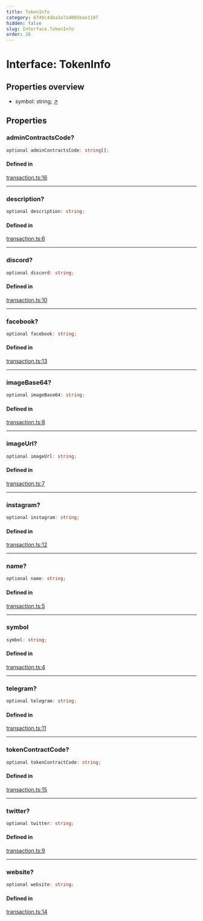 ```yaml
---
title: TokenInfo
category: 6749c4dba3a7a4005bae1197
hidden: false
slug: Interface.TokenInfo
order: 26
---
```


# Interface: TokenInfo

## Properties overview

- symbol:  string; [↗](#symbol)

## Properties

### adminContractsCode?

```ts
optional adminContractsCode: string[];
```

#### Defined in

[transaction.ts:16](https://github.com/zkcloudworker/minatokens-lib/blob/main/packages/api/src/transaction.ts#L16)

***

### description?

```ts
optional description: string;
```

#### Defined in

[transaction.ts:6](https://github.com/zkcloudworker/minatokens-lib/blob/main/packages/api/src/transaction.ts#L6)

***

### discord?

```ts
optional discord: string;
```

#### Defined in

[transaction.ts:10](https://github.com/zkcloudworker/minatokens-lib/blob/main/packages/api/src/transaction.ts#L10)

***

### facebook?

```ts
optional facebook: string;
```

#### Defined in

[transaction.ts:13](https://github.com/zkcloudworker/minatokens-lib/blob/main/packages/api/src/transaction.ts#L13)

***

### imageBase64?

```ts
optional imageBase64: string;
```

#### Defined in

[transaction.ts:8](https://github.com/zkcloudworker/minatokens-lib/blob/main/packages/api/src/transaction.ts#L8)

***

### imageUrl?

```ts
optional imageUrl: string;
```

#### Defined in

[transaction.ts:7](https://github.com/zkcloudworker/minatokens-lib/blob/main/packages/api/src/transaction.ts#L7)

***

### instagram?

```ts
optional instagram: string;
```

#### Defined in

[transaction.ts:12](https://github.com/zkcloudworker/minatokens-lib/blob/main/packages/api/src/transaction.ts#L12)

***

### name?

```ts
optional name: string;
```

#### Defined in

[transaction.ts:5](https://github.com/zkcloudworker/minatokens-lib/blob/main/packages/api/src/transaction.ts#L5)

***

### symbol

```ts
symbol: string;
```

#### Defined in

[transaction.ts:4](https://github.com/zkcloudworker/minatokens-lib/blob/main/packages/api/src/transaction.ts#L4)

***

### telegram?

```ts
optional telegram: string;
```

#### Defined in

[transaction.ts:11](https://github.com/zkcloudworker/minatokens-lib/blob/main/packages/api/src/transaction.ts#L11)

***

### tokenContractCode?

```ts
optional tokenContractCode: string;
```

#### Defined in

[transaction.ts:15](https://github.com/zkcloudworker/minatokens-lib/blob/main/packages/api/src/transaction.ts#L15)

***

### twitter?

```ts
optional twitter: string;
```

#### Defined in

[transaction.ts:9](https://github.com/zkcloudworker/minatokens-lib/blob/main/packages/api/src/transaction.ts#L9)

***

### website?

```ts
optional website: string;
```

#### Defined in

[transaction.ts:14](https://github.com/zkcloudworker/minatokens-lib/blob/main/packages/api/src/transaction.ts#L14)
